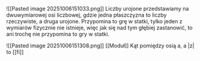 
![[Pasted image 20251006151033.png]]
Liczby urojone przedstawiamy na dwuwymiarowej osi liczbowej, gdzie jedna płaszczyzna to liczby rzeczywiste, a druga urojone. Przypomina to grę w statki, tylko jeden z wymiarów fizycznie nie istnieje, więc jak się nad tym głębiej zastanowić, to ani trochę nie przypomina to gry w statki.

![[Pasted image 20251006151308.png]]
[[Moduł]] 
Kąt pomiędzy osią a, a |z| to [[fi]]